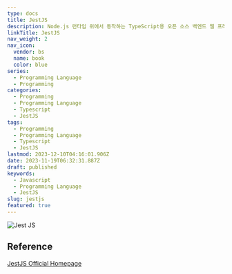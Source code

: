 ```yaml
---
type: docs
title: JestJS
description: Node.js 런타임 위에서 동작하는 TypeScript용 오픈 소스 백엔드 웹 프레임워크.
linkTitle: JestJS
nav_weight: 2
nav_icon:
  vendor: bs
  name: book
  color: blue
series:
  - Programming Language
  - Programming
categories:
  - Programming
  - Programming Language
  - Typescript
  - JestJS
tags:
  - Programming
  - Programming Language
  - Typescript
  - JestJS
lastmod: 2023-12-10T04:16:01.906Z
date: 2023-11-19T06:32:31.887Z
draft: published
keywords:
  - Javascript
  - Programming Language
  - JestJS
slug: jestjs
featured: true
---
```


![Jest JS](content/programming/jest.png)

## Reference

[JestJS Official Homepage](https://jestjs.io/)
